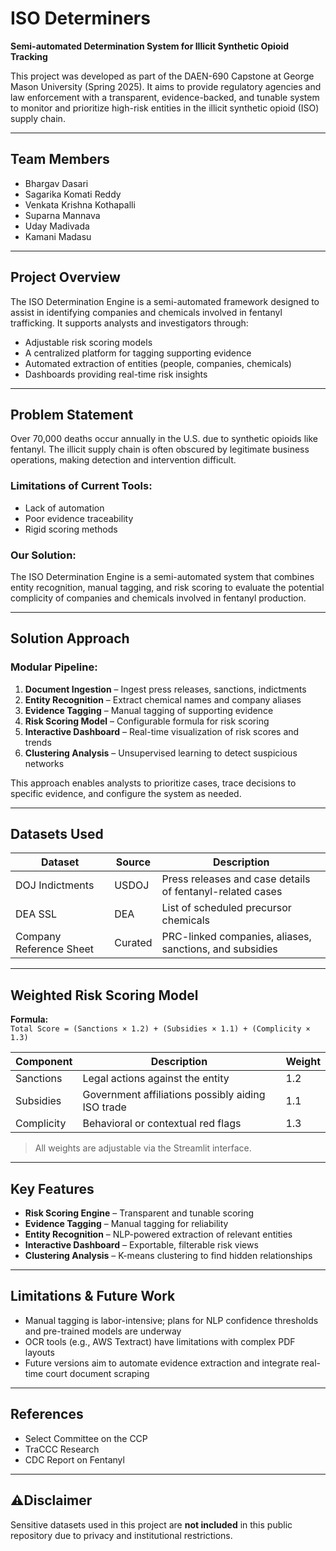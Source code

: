 # ISO Determiners  
**Semi-automated Determination System for Illicit Synthetic Opioid Tracking**

This project was developed as part of the DAEN-690 Capstone at George Mason University (Spring 2025). It aims to provide regulatory agencies and law enforcement with a transparent, evidence-backed, and tunable system to monitor and prioritize high-risk entities in the illicit synthetic opioid (ISO) supply chain.

---

## Team Members  
- Bhargav Dasari  
- Sagarika Komati Reddy  
- Venkata Krishna Kothapalli  
- Suparna Mannava  
- Uday Madivada  
- Kamani Madasu  

---

## Project Overview  
The ISO Determination Engine is a semi-automated framework designed to assist in identifying companies and chemicals involved in fentanyl trafficking. It supports analysts and investigators through:

- Adjustable risk scoring models  
- A centralized platform for tagging supporting evidence  
- Automated extraction of entities (people, companies, chemicals)  
- Dashboards providing real-time risk insights  

---

## Problem Statement  
Over 70,000 deaths occur annually in the U.S. due to synthetic opioids like fentanyl. The illicit supply chain is often obscured by legitimate business operations, making detection and intervention difficult.

### Limitations of Current Tools:  
- Lack of automation  
- Poor evidence traceability  
- Rigid scoring methods  

### Our Solution:  
The ISO Determination Engine is a semi-automated system that combines entity recognition, manual tagging, and risk scoring to evaluate the potential complicity of companies and chemicals involved in fentanyl production.

---

## Solution Approach  

### Modular Pipeline:
1. **Document Ingestion** – Ingest press releases, sanctions, indictments  
2. **Entity Recognition** – Extract chemical names and company aliases  
3. **Evidence Tagging** – Manual tagging of supporting evidence  
4. **Risk Scoring Model** – Configurable formula for risk scoring  
5. **Interactive Dashboard** – Real-time visualization of risk scores and trends  
6. **Clustering Analysis** – Unsupervised learning to detect suspicious networks  

This approach enables analysts to prioritize cases, trace decisions to specific evidence, and configure the system as needed.

---

## Datasets Used  

| Dataset               | Source  | Description                                                |
|-----------------------|---------|------------------------------------------------------------|
| DOJ Indictments       | USDOJ   | Press releases and case details of fentanyl-related cases  |
| DEA SSL               | DEA     | List of scheduled precursor chemicals                      |
| Company Reference Sheet | Curated | PRC-linked companies, aliases, sanctions, and subsidies   |

---

## Weighted Risk Scoring Model  

**Formula:**  
`Total Score = (Sanctions × 1.2) + (Subsidies × 1.1) + (Complicity × 1.3)`

| Component   | Description                                      | Weight |
|-------------|--------------------------------------------------|--------|
| Sanctions   | Legal actions against the entity                 | 1.2    |
| Subsidies   | Government affiliations possibly aiding ISO trade | 1.1    |
| Complicity  | Behavioral or contextual red flags               | 1.3    |

> All weights are adjustable via the Streamlit interface.

---

## Key Features  
- **Risk Scoring Engine** – Transparent and tunable scoring  
- **Evidence Tagging** – Manual tagging for reliability  
- **Entity Recognition** – NLP-powered extraction of relevant entities  
- **Interactive Dashboard** – Exportable, filterable risk views  
- **Clustering Analysis** – K-means clustering to find hidden relationships  

---

## Limitations & Future Work  
- Manual tagging is labor-intensive; plans for NLP confidence thresholds and pre-trained models are underway  
- OCR tools (e.g., AWS Textract) have limitations with complex PDF layouts  
- Future versions aim to automate evidence extraction and integrate real-time court document scraping  

---

## References  
- Select Committee on the CCP  
- TraCCC Research  
- CDC Report on Fentanyl  

---

## ⚠Disclaimer  

Sensitive datasets used in this project are **not included** in this public repository due to privacy and institutional restrictions.

